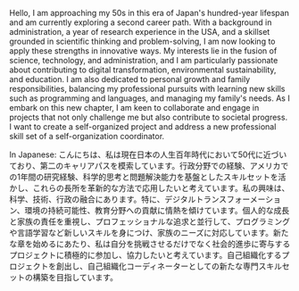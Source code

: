 Hello, I am approaching my 50s in this era of Japan's hundred-year lifespan and am currently exploring a second career path. With a background in administration, a year of research experience in the USA, and a skillset grounded in scientific thinking and problem-solving, I am now looking to apply these strengths in innovative ways. My interests lie in the fusion of science, technology, and administration, and I am particularly passionate about contributing to digital transformation, environmental sustainability, and education. I am also dedicated to personal growth and family responsibilities, balancing my professional pursuits with learning new skills such as programming and languages, and managing my family's needs. As I embark on this new chapter, I am keen to collaborate and engage in projects that not only challenge me but also contribute to societal progress.
I want to create a self-organized project and address a new professional skill set of a self-organization coordinator. 

In Japanese:
こんにちは、私は現在日本の人生百年時代において50代に近づいており、第二のキャリアパスを模索しています。行政分野での経験、アメリカでの1年間の研究経験、科学的思考と問題解決能力を基盤としたスキルセットを活かし、これらの長所を革新的な方法で応用したいと考えています。私の興味は、科学、技術、行政の融合にあります。特に、デジタルトランスフォーメーション、環境の持続可能性、教育分野への貢献に情熱を傾けています。個人的な成長と家族の責任を重視し、プロフェッショナルな追求と並行して、プログラミングや言語学習など新しいスキルを身につけ、家族のニーズに対応しています。新たな章を始めるにあたり、私は自分を挑戦させるだけでなく社会的進歩に寄与するプロジェクトに積極的に参加し、協力したいと考えています。自己組織化するプロジェクトを創出し、自己組織化コーディネーターとしての新たな専門スキルセットの構築を目指しています。

<!---
Johntarojiro/Johntarojiro is a ✨ special ✨ repository because its `README.md` (this file) appears on your GitHub profile.
You can click the Preview link to take a look at your changes.
--->

